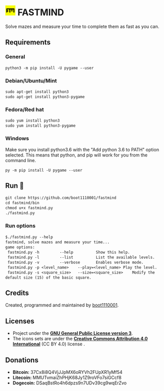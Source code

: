 # ![](./media/icons/32x32/fastmind.png) FASTMIND

Solve mazes and measure your time to complete them as fast as you can.

## Requirements

### General

```
python3 -m pip install -U pygame --user
```

### Debian/Ubuntu/Mint

```
sudo apt-get install python3
sudo apt-get install python3-pygame
```

### Fedora/Red hat

```
sudo yum install python3
sudo yum install python3-pygame
```

### Windows

Make sure you install python3.6 with the "Add python 3.6 to PATH" option selected. This means that python, and pip will work for you from the command line.

```
py -m pip install -U pygame --user
```

## Run :rocket:

```
git clone https://github.com/boot1110001/fastmind
cd fastmind/bin
chmod u+x fastmind.py
./fastmind.py
```

### Run options

```
$./fastmind.py --help
fastmind, solve mazes and measure your time...
game options:
 fastmind.py -h			--help			Show this help.
 fastmind.py -l			--list			List the available levels.
 fastmind.py -v			--verbose		Enables verbose mode.
 fastmind.py -p <level_name>	--play=<level_name>	Play the level.
 fastmind.py -s <square_size>	--size=<square_size>	Modify the default size (15) of the basic square.
```

## Credits

Created, programmed and maintained by [boot1110001](https://github.com/boot1110001).

## Licenses

- Project under the __[GNU General Public License version 3](https://www.gnu.org/licenses/gpl.txt)__.
- The icons sets are under the __[Creative Commons Attribution 4.0 International](https://creativecommons.org/licenses/by/4.0/)__ (CC BY 4.0) license .

## Donations

- __Bitcoin:__ 37Cx8i8Q4VjJJpMX6oRYVh2FUpXR1yMf54
- __Litecoin:__ MMUTvmaiZhPHjK68Jy1Z9roVFo7siGCcf8
- __Dogecoin:__ DSaqBstRo4h6dpzs9n7UDv39cg9wqErZvo
